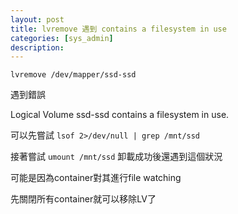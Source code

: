 ```yaml
---
layout: post
title: lvremove 遇到 contains a filesystem in use
categories: [sys_admin]
description: 
---
```


`lvremove /dev/mapper/ssd-ssd`

遇到錯誤

Logical Volume ssd-ssd contains a filesystem in use.

可以先嘗試 `lsof 2>/dev/null | grep /mnt/ssd`

接著嘗試 `umount /mnt/ssd` 卸載成功後還遇到這個狀況

可能是因為container對其進行file watching

先關閉所有container就可以移除LV了
